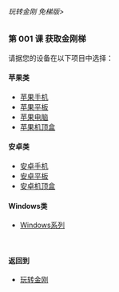 ###### 玩转金刚 免梯版>


### 第 001 课 获取金刚梯

请据您的设备在以下项目中选择：

#### 苹果类
- [苹果手机](https://github.com/a2zitpro/web/blob/master/LadderFree/GetLadder/Apple/iPhone.md)
- [苹果平板](https://github.com/a2zitpro/web/blob/master/LadderFree/GetLadder/Apple/iPad.md)
- [苹果电脑](https://github.com/a2zitpro/web/blob/master/LadderFree/GetLadder/Apple/MacOS.md)
- [苹果机顶盒](https://github.com/a2zitpro/web/blob/master/LadderFree/GetLadder/Apple/TVBox.md)

#### 安卓类

- [安卓手机](https://github.com/a2zitpro/web/blob/master/LadderFree/GetLadder/Android/Phone.md)
- [安卓平板](https://github.com/a2zitpro/web/blob/master/LadderFree/GetLadder/Android/Pad.md)
- [安卓机顶盒](https://github.com/a2zitpro/web/blob/master/LadderFree/GetLadder/Android/TVBox.md)


#### Windows类

- [Windows系列](https://github.com/a2zitpro/web/blob/master/LadderFree/GetLadder/Windows/Windows.md)

<br>

#### 返回到
- [玩转金刚](https://github.com/a2zitpro/web/blob/master/LadderFree/main.md)
